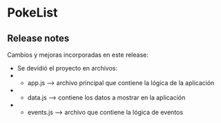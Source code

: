 # PokeList

## Release notes
Cambios y mejoras incorporadas en este release:
- Se devidió el proyecto en archivos:
- * app.js --> archivo principal que contiene la lógica de la aplicación
- * data.js --> contiene los datos a mostrar en la aplicación
- * events.js --> archivo que contiene la lógica de eventos

